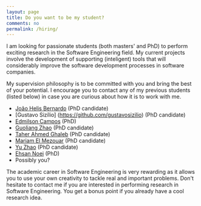 ```yaml
---
layout: page      
title: Do you want to be my student?
comments: no   
permalink: /hiring/   
---   
```


I am looking for passionate students (both masters' and PhD) to perform
exciting research in the Software Engineering field. My current projects
involve the development of supporting (inteligent) tools that will considerably
improve the software development processes in software companies. 

My supervision philosophy is to be committed with you and bring the best of
your potential. I encourage you to contact any of my previous students (listed
below) in case you are curious about how it is to work with me. 

* [João Helis Bernardo](https://github.com/joaohelis) (PhD candidate)
* [Gustavo Sizílio] (https://github.com/gustavosizilio) (PhD candidate)
* [Edmilson Campos](https://www.researchgate.net/profile/Edmilson_Neto) (PhD)
* [Guoliang Zhao](http://post.queensu.ca/~zouy/people.html) (PhD candidate)
* [Taher Ahmed Ghaleb](https://taher-ghaleb.github.io/) (PhD candidate)
* [Mariam El Mezouar](http://post.queensu.ca/~zouy/people_data.html) (PhD candidate)
* [Yu Zhao](http://post.queensu.ca/~zouy/people_data.html) (PhD candidate)
* [Ehsan Noei](http://noei.net/) (PhD)
* Possibly you?

The academic career in Software Engineering is very rewarding as it allows you
to use your own creativity to tackle real and important problems. Don't hesitate to
contact me if you are interested in performing research in Software Engineering. You
get a bonus point if you already have a cool research idea. 

